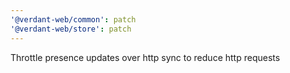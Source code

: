 ```yaml
---
'@verdant-web/common': patch
'@verdant-web/store': patch
---
```


Throttle presence updates over http sync to reduce http requests
